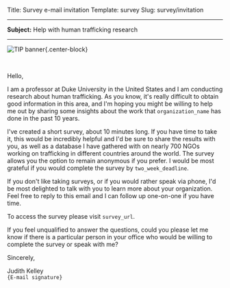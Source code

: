 Title: Survey e-mail invitation
Template: survey
Slug: survey/invitation

---

**Subject:** Help with human trafficking research

---

![TIP banner](/files/images/tip_banner.png){.center-block}

&nbsp;

Hello,

I am a professor at Duke University in the United States and I am conducting research about human trafficking. As you know, it's really difficult to obtain good information in this area, and I'm hoping you might be willing to help me out by sharing some insights about the work that `organization_name` has done in the past 10 years.

I've created a short survey, about 10 minutes long. If you have time to take it, this would be incredibly helpful and I'd be sure to share the results with you, as well as a database I have gathered with on nearly 700 NGOs working on trafficking in different countries around the world. The survey allows you the option to remain anonymous if you prefer. I would be most grateful if you would complete the survey by `two_week_deadline`.

If you don't like taking surveys, or if you would rather speak via phone, I'd be most delighted to talk with you to learn more about your organization. Feel free to reply to this email and I can follow up one-on-one if you have time.

To access the survey please visit `survey_url`.

If you feel unqualified to answer the questions, could you please let me know if there is a particular person in your office who would be willing to complete the survey or speak with me?

Sincerely,

Judith Kelley  
`{E-mail signature}`
